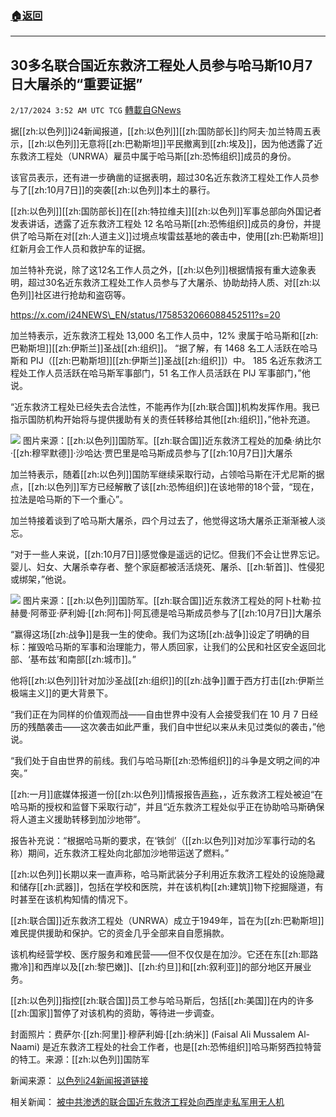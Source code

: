 ###  [:house:返回](README.md)
---


## 30多名联合国近东救济工程处人员参与哈马斯10月7日大屠杀的“重要证据”
`2/17/2024 3:52 AM UTC TCG` [轉載自GNews](https://gnews.org/articles/2317529)

据[[zh:以色列]]i24新闻报道，[[zh:以色列]][[zh:国防部长]]约阿夫·加兰特周五表示，[[zh:以色列]]无意将[[zh:巴勒斯坦]]平民撤离到[[zh:埃及]]，因为他透露了近东救济工程处（UNRWA）雇员中属于哈马斯[[zh:恐怖组织]]成员的身份。

该官员表示，还有进一步确凿的证据表明，超过30名近东救济工程处工作人员参与了[[zh:10月7日]]的突袭[[zh:以色列]]本土的暴行。

[[zh:以色列]][[zh:国防部长]]在[[zh:特拉维夫]][[zh:以色列]]军事总部向外国记者发表讲话，透露了近东救济工程处 12 名哈马斯[[zh:恐怖组织]]成员的身份，并提供了哈马斯在对[[zh:人道主义]]过境点埃雷兹基地的袭击中，使用[[zh:巴勒斯坦]]红新月会工作人员和救护车的证据。

加兰特补充说，除了这12名工作人员之外，[[zh:以色列]]根据情报有重大迹象表明，超过30名近东救济工程处工作人员参与了大屠杀、协助劫持人质、对[[zh:以色列]]社区进行抢劫和盗窃等。

https://x.com/i24NEWS\_EN/status/1758532066088452511?s=20


加兰特表示，近东救济工程处 13,000 名工作人员中，12% 隶属于哈马斯和[[zh:巴勒斯坦]][[zh:伊斯兰]]圣战[[zh:组织]]。 “据了解，有 1468 名工人活跃在哈马斯和 PIJ（[[zh:巴勒斯坦]][[zh:伊斯兰]]圣战[[zh:组织]]）中。 185 名近东救济工程处工作人员活跃在哈马斯军事部门，51 名工作人员活跃在 PIJ 军事部门，”他说。

“近东救济工程处已经失去合法性，不能再作为[[zh:联合国]]机构发挥作用。我已指示国防机构开始将与提供援助有关的责任转移给其他[[zh:组织]]，”他补充道。

![](ipfs://QmSVdDKi8zUFQ5Upkw43yVs3o7R1Zcbu9z9zDTa2be13P1?.png)
图片来源：[[zh:以色列]]国防军。[[zh:联合国]]近东救济工程处的加桑·纳比尔·[[zh:穆罕默德]]·沙哈达·贾巴里是哈马斯成员参与了[[zh:10月7日]]大屠杀

加兰特表示，随着[[zh:以色列]]国防军继续采取行动，占领哈马斯在汗尤尼斯的据点，[[zh:以色列]]军方已经解散了该[[zh:恐怖组织]]在该地带的18个营，“现在，拉法是哈马斯的下一个重心”。

加兰特接着谈到了哈马斯大屠杀，四个月过去了，他觉得这场大屠杀正渐渐被人淡忘。

“对于一些人来说，[[zh:10月7日]]感觉像是遥远的记忆。但我们不会让世界忘记。婴儿、妇女、大屠杀幸存者、整个家庭都被活活烧死、屠杀、[[zh:斩首]]、性侵犯或绑架，”他说。

![](ipfs://QmQbXSu4hq19QvL4bDLY8TBa4mK2kisXvUR5AD72wa77R3?.png)
图片来源：[[zh:以色列]]国防军。[[zh:联合国]]近东救济工程处的阿卜杜勒·拉赫曼·阿蒂亚·萨利姆·[[zh:阿布]]·阿瓦德是哈马斯成员参与了[[zh:10月7日]]大屠杀

“赢得这场[[zh:战争]]是我一生的使命。我们为这场[[zh:战争]]设定了明确的目标：摧毁哈马斯的军事和治理能力，带人质回家，让我们的公民和社区安全返回北部、‘基布兹’和南部[[zh:城市]]。”

他将[[zh:以色列]]针对加沙圣战[[zh:组织]]的[[zh:战争]]置于西方打击[[zh:伊斯兰极端主义]]的更大背景下。

“我们正在为同样的价值观而战——自由世界中没有人会接受我们在 10 月 7 日经历的残酷袭击——这次袭击如此严重，我们自中世纪以来从未见过类似的袭击，”他说。

“我们处于自由世界的前线。我们与哈马斯[[zh:恐怖组织]]的斗争是文明之间的冲突。”

[[zh:一月]]底媒体报道一份[[zh:以色列]]情报报告[声称](https://news.sky.com/story/israeli-intelligence-report-claims-four-unrwa-staff-in-gaza-involved-in-hamas-kidnappings-13059967)，，近东救济工程处被迫“在哈马斯的授权和监督下采取行动”，并且“近东救济工程处似乎正在协助哈马斯确保将人道主义援助转移到加沙地带”。

报告补充说：“根据哈马斯的要求，在‘铁剑’（[[zh:以色列]]对加沙军事行动的名称）期间，近东救济工程处向北部加沙地带运送了燃料。”

[[zh:以色列]]长期以来一直声称，哈马斯武装分子利用近东救济工程处的设施隐藏和储存[[zh:武器]]，包括在学校和医院，并在该机构[[zh:建筑]]物下挖掘隧道，有时甚至在该机构知情的情况下。

[[zh:联合国]]近东救济工程处（UNRWA）成立于1949年，旨在为[[zh:巴勒斯坦]]难民提供援助和保护。它的资金几乎全部来自自愿捐款。

该机构经营学校、医疗服务和难民营——但不仅仅是在加沙。它还在东[[zh:耶路撒冷]]和西岸以及[[zh:黎巴嫩]]、[[zh:约旦]]和[[zh:叙利亚]]的部分地区开展业务。

[[zh:以色列]]指控[[zh:联合国]]员工参与哈马斯后，包括[[zh:美国]]在内的许多[[zh:国家]]暂停了对该机构的资助，等待进一步调查。

封面照片：费萨尔·[[zh:阿里]]·穆萨利姆·[[zh:纳米]] (Faisal Ali Mussalem Al-Naami) 是近东救济工程处的社会工作者，也是[[zh:恐怖组织]]哈马斯努西拉特营的特工。来源：[[zh:以色列]]国防军

新闻来源：
[以色列i24新闻报道链接](https://www.i24news.tv/en/news/israel-at-war/1708097279-idf-reveals-these-are-the-12-unrwa-staffers-who-took-part-in-oct-7-massacre)

相关新闻：
[被中共渗透的联合国近东救济工程处向西岸走私军用无人机](https://gnews.org/t/TuGr2oj)

